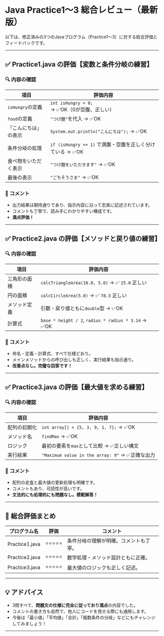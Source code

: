 # Java Practice1〜3 総合レビュー（最新版）

以下は、修正済みの3つのJavaプログラム（Practice1〜3）に対する総合評価とフィードバックです。

---

## ✅ Practice1.java の評価【変数と条件分岐の練習】

### 🔍 内容の確認

| 項目 | 評価内容 |
|------|----------|
| `isHungry`の定義 | `int isHungry = 0;` → ✅OK（0が空腹、正しい） |
| `food`の定義 | `"つけ麵"`を代入 → ✅OK |
| 「こんにちは」の表示 | `System.out.println("こんにちは");` → ✅OK |
| 条件分岐の処理 | `if (isHungry == 1)` で満腹・空腹を正しく分けている → ✅OK |
| 食べ物をいただく表示 | `"つけ麵をいただきます"` → ✅OK |
| 最後の表示 | `"ごちそうさま"` → ✅OK |

### 💬 コメント
- 出力結果は期待通りであり、指示内容に沿って忠実に記述されています。
- コメントも丁寧で、読み手にわかりやすい構成です。
- **満点評価！**

---

## ✅ Practice2.java の評価【メソッドと戻り値の練習】

### 🔍 内容の確認

| 項目 | 評価内容 |
|------|----------|
| 三角形の面積 | `calcTriangleArea(10.0, 5.0)` → ✅ `25.0` 正しい |
| 円の面積 | `calcCircleArea(5.0)` → ✅ `78.5` 正しい |
| メソッド定義 | 引数・戻り値ともに`double`型 → ✅OK |
| 計算式 | `base * height / 2`, `radius * radius * 3.14` → ✅OK |

### 💬 コメント
- 命名・定義・計算式、すべて仕様どおり。
- メインメソッドからの呼び出しも正しく、実行結果も指示通り。
- **改善点なし。完璧な回答です！**

---

## ✅ Practice3.java の評価【最大値を求める練習】

### 🔍 内容の確認

| 項目 | 評価内容 |
|------|----------|
| 配列の初期化 | `int array[] = {5, 3, 9, 1, 7};` → ✅OK |
| メソッド名 | `findMax` → ✅OK |
| ロジック | 最初の要素を`max`として比較 → ✅正しい構文 |
| 実行結果 | `"Maximum value in the array: 9"` → ✅正確な出力 |

### 💬 コメント
- 配列の走査と最大値の更新処理も明確です。
- コメントもあり、可読性が高いです。
- **文法的にも処理的にも問題なし。模範解答！**

---

## 🎯 総合評価まとめ

| プログラム名 | 評価 | コメント |
|--------------|------|----------|
| Practice1.java | ⭐️⭐️⭐️⭐️⭐️ | 条件分岐の理解が明確。コメントも丁寧。 |
| Practice2.java | ⭐️⭐️⭐️⭐️⭐️ | 数学処理・メソッド設計ともに正確。 |
| Practice3.java | ⭐️⭐️⭐️⭐️⭐️ | 最大値のロジックも正しく記述。 |

---

## 💡 アドバイス

- 3問すべて、**問題文の仕様に完全に従っており満点**の内容でした。
- コメントの書き方も自然で、他人にコードを見せる際にも通用します。
- 今後は「最小値」「平均値」「合計」「複数条件の分岐」などにもチャレンジしてみましょう！

---
